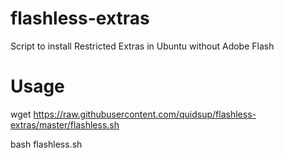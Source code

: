 # flashless-extras
Script to install Restricted Extras in Ubuntu without Adobe Flash
# Usage
wget https://raw.githubusercontent.com/quidsup/flashless-extras/master/flashless.sh

bash flashless.sh
